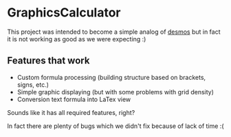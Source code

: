 # GraphicsCalculator

This project was intended to become a simple analog of [desmos](https://desmos.com/calculator) but in fact it is not working as good as we were expecting :)

## Features that work

- Custom formula processing (building structure based on brackets, signs, etc.)
- Simple graphic displaying (but with some problems with grid density)
- Conversion text formula into LaTex view

Sounds like it has all required features, right?

In fact there are plenty of bugs which we didn't fix because of lack of time :(
